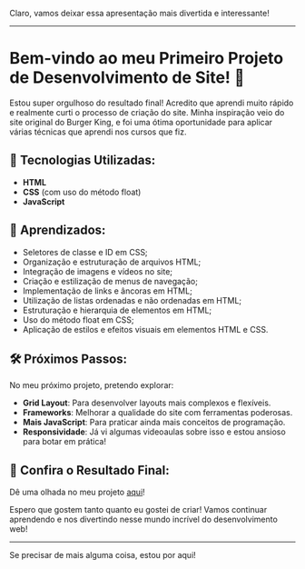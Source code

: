 Claro, vamos deixar essa apresentação mais divertida e interessante!

---

# Bem-vindo ao meu Primeiro Projeto de Desenvolvimento de Site! 🎉

Estou super orgulhoso do resultado final! Acredito que aprendi muito rápido e realmente curti o processo de criação do site. Minha inspiração veio do site original do Burger King, e foi uma ótima oportunidade para aplicar várias técnicas que aprendi nos cursos que fiz.

## 🍔 Tecnologias Utilizadas:

- **HTML**
- **CSS** (com uso do método float)
- **JavaScript**

## 🚀 Aprendizados:

- Seletores de classe e ID em CSS;
- Organização e estruturação de arquivos HTML;
- Integração de imagens e vídeos no site;
- Criação e estilização de menus de navegação;
- Implementação de links e âncoras em HTML;
- Utilização de listas ordenadas e não ordenadas em HTML;
- Estruturação e hierarquia de elementos em HTML;
- Uso do método float em CSS;
- Aplicação de estilos e efeitos visuais em elementos HTML e CSS.

## 🛠 Próximos Passos:

No meu próximo projeto, pretendo explorar:

- **Grid Layout**: Para desenvolver layouts mais complexos e flexíveis.
- **Frameworks**: Melhorar a qualidade do site com ferramentas poderosas.
- **Mais JavaScript**: Para praticar ainda mais conceitos de programação.
- **Responsividade**: Já vi algumas videoaulas sobre isso e estou ansioso para botar em prática!

## 🎨 Confira o Resultado Final:

Dê uma olhada no meu projeto [aqui](https://viniciusrm99.github.io/Projeto_burger_king/)!

Espero que gostem tanto quanto eu gostei de criar! Vamos continuar aprendendo e nos divertindo nesse mundo incrível do desenvolvimento web!

---

Se precisar de mais alguma coisa, estou por aqui!
